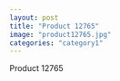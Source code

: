 ```yaml
---
layout: post
title: "Product 12765"
image: "product12765.jpg"
categories: "category1"
---
```

Product 12765
